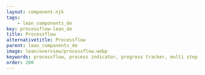 ```yaml
---
layout: component.njk
tags: 
    - lean_components_de
key: processflow-lean_de
title: Processflow
alternativetitle: Processflow
parent: lean_components_de
image: lean/overview/processflow.webp
keywords: processflow, process indicator, progress tracker, multi step, wizard, stepper, steps
order: 200
---
```

